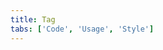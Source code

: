 ```yaml
---
title: Tag
tabs: ['Code', 'Usage', 'Style']
---
```



<component 
    name="Tag"
    component="tag" 
    variation="tag"
    experimental="true"
    hasReactVersion="true"
    >
</component>
<component-docs component="tag" experimental="true"
hasReactVersion="true"></component-docs>
